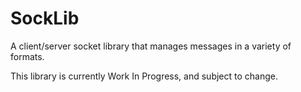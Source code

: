 # SockLib

A client/server socket library that manages messages in a variety of formats.

This library is currently Work In Progress, and subject to change.
